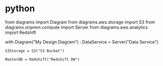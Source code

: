 # python
from diagrams import Diagram
from diagrams.aws.storage import S3
from diagrams.onprem.compute import Server
from diagrams.aws.analytics import Redshift

with Diagram("My Design Diagram") :
    DataService = Server("Data Service")

    S3Storage = S3("S3 Bucket")

    MasterDB = Redshift("Redshift DW")
